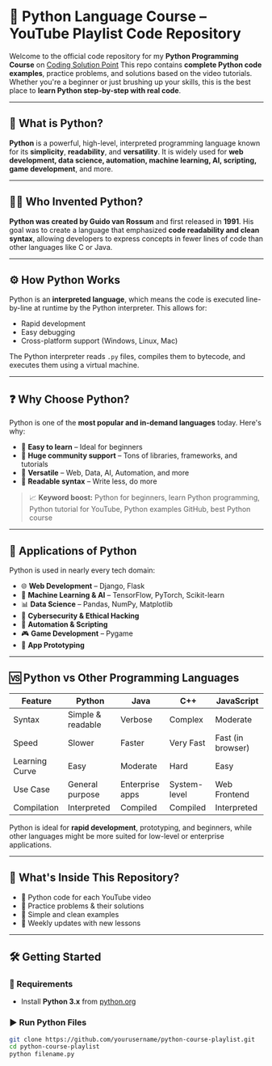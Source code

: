 # 🐍 Python Language Course – YouTube Playlist Code Repository

Welcome to the official code repository for my **Python Programming Course** on [Coding Solution Point]([https://www.youtube.com/](https://www.youtube.com/@codingsolutionpoint6802)) This repo contains **complete Python code examples**, practice problems, and solutions based on the video tutorials. Whether you're a beginner or just brushing up your skills, this is the best place to **learn Python step-by-step with real code**.

---

## 📘 What is Python?

**Python** is a powerful, high-level, interpreted programming language known for its **simplicity**, **readability**, and **versatility**. It is widely used for **web development, data science, automation, machine learning, AI, scripting, game development**, and more.

---

## 🧑‍🔬 Who Invented Python?

**Python was created by Guido van Rossum** and first released in **1991**. His goal was to create a language that emphasized **code readability and clean syntax**, allowing developers to express concepts in fewer lines of code than other languages like C or Java.

---

## ⚙️ How Python Works

Python is an **interpreted language**, which means the code is executed line-by-line at runtime by the Python interpreter. This allows for:

- Rapid development
- Easy debugging
- Cross-platform support (Windows, Linux, Mac)

The Python interpreter reads `.py` files, compiles them to bytecode, and executes them using a virtual machine.

---

## ❓ Why Choose Python?

Python is one of the **most popular and in-demand languages** today. Here's why:

- 🔹 **Easy to learn** – Ideal for beginners
- 🔹 **Huge community support** – Tons of libraries, frameworks, and tutorials
- 🔹 **Versatile** – Web, Data, AI, Automation, and more
- 🔹 **Readable syntax** – Write less, do more

> 📈 **Keyword boost:** Python for beginners, learn Python programming, Python tutorial for YouTube, Python examples GitHub, best Python course

---

## 🧠 Applications of Python

Python is used in nearly every tech domain:

- 🌐 **Web Development** – Django, Flask
- 🤖 **Machine Learning & AI** – TensorFlow, PyTorch, Scikit-learn
- 📊 **Data Science** – Pandas, NumPy, Matplotlib
- 🔐 **Cybersecurity & Ethical Hacking**
- 🔄 **Automation & Scripting**
- 🎮 **Game Development** – Pygame
- 📱 **App Prototyping**

---

## 🆚 Python vs Other Programming Languages

| Feature            | Python           | Java           | C++            | JavaScript      |
|--------------------|------------------|----------------|----------------|-----------------|
| Syntax             | Simple & readable| Verbose        | Complex        | Moderate        |
| Speed              | Slower           | Faster         | Very Fast      | Fast (in browser)|
| Learning Curve     | Easy             | Moderate       | Hard           | Easy            |
| Use Case           | General purpose  | Enterprise apps| System-level   | Web Frontend    |
| Compilation        | Interpreted      | Compiled       | Compiled       | Interpreted     |

Python is ideal for **rapid development**, prototyping, and beginners, while other languages might be more suited for low-level or enterprise applications.

---

## 📁 What's Inside This Repository?

- 🔹 Python code for each YouTube video  
- 🔹 Practice problems & their solutions  
- 🔹 Simple and clean examples  
- 🔹 Weekly updates with new lessons  

---

## 🛠️ Getting Started

### 🔧 Requirements

- Install **Python 3.x** from [python.org](https://www.python.org/downloads/)

### ▶️ Run Python Files

```bash
git clone https://github.com/yourusername/python-course-playlist.git
cd python-course-playlist
python filename.py
